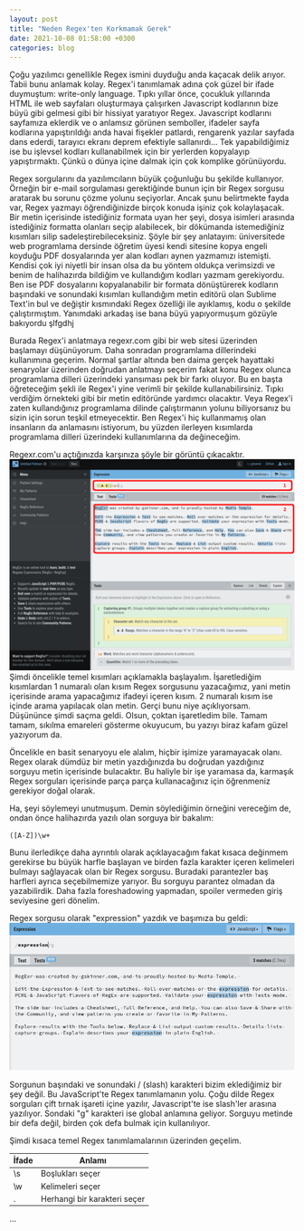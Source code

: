 ```yaml
---
layout: post
title: "Neden Regex'ten Korkmamak Gerek"
date: 2021-10-08 01:58:00 +0300
categories: blog
---
```

Çoğu yazılımcı genellikle Regex ismini duyduğu anda kaçacak delik arıyor. Tabii bunu anlamak kolay. Regex'i tanımlamak adına çok güzel bir ifade duymuştum: write-only language. Tıpkı yıllar önce, çocukluk yıllarında HTML ile web sayfaları oluşturmaya çalışırken Javascript kodlarının bize büyü gibi gelmesi gibi bir hissiyat yaratıyor Regex. Javascript kodlarını sayfamıza eklerdik ve o anlamsız görünen semboller, ifadeler sayfa kodlarına yapıştırıldığı anda havai fişekler patlardı, rengarenk yazılar sayfada dans ederdi, tarayıcı ekranı deprem efektiyle sallanırdı... Tek yapabildiğimiz ise bu işlevsel kodları kullanabilmek için bir yerlerden kopyalayıp yapıştırmaktı. Çünkü o dünya içine dalmak için çok komplike görünüyordu.

Regex sorgularını da yazılımcıların büyük çoğunluğu bu şekilde kullanıyor. Örneğin bir e-mail sorgulaması gerektiğinde bunun için bir Regex sorgusu aratarak bu sorunu çözme yolunu seçiyorlar. Ancak şunu belirtmekte fayda var, Regex yazmayı öğrendiğinizde birçok konuda işiniz çok kolaylaşacak. Bir metin içerisinde istediğiniz formata uyan her şeyi, dosya isimleri arasında istediğiniz formatta olanları seçip alabilecek, bir dökümanda istemediğiniz kısımları silip sadeleştirebileceksiniz. Şöyle bir şey anlatayım: üniversitede web programlama dersinde öğretim üyesi kendi sitesine kopya engeli koyduğu PDF dosyalarında yer alan kodları aynen yazmamızı istemişti. Kendisi çok iyi niyetli bir insan olsa da bu yöntem oldukça verimsizdi ve benim de halihazırda bildiğim ve kullandığım kodları yazmam gerekiyordu. Ben ise PDF dosyalarını kopyalanabilir bir formata dönüştürerek kodların başındaki ve sonundaki kısımları kullandığım metin editörü olan Sublime Text'in bul ve değiştir kısmındaki Regex özelliği ile ayıklamış, kodu o şekilde çalıştırmıştım. Yanımdaki arkadaş ise bana büyü yapıyormuşum gözüyle bakıyordu şlfgdhj

Burada Regex'i anlatmaya regexr.com gibi bir web sitesi üzerinden başlamayı düşünüyorum. Daha sonradan programlama dillerindeki kullanımına geçerim. Normal şartlar altında ben daima gerçek hayattaki senaryolar üzerinden doğrudan anlatmayı seçerim fakat konu Regex olunca programlama dilleri üzerindeki yansıması pek bir farkı oluyor. Bu en başta öğreteceğim şekli ile Regex'i yine verimli bir şekilde kullanabilirsiniz. Tıpkı verdiğim örnekteki gibi bir metin editöründe yardımcı olacaktır. Veya Regex'i zaten kullandığınız programlama dilinde çalıştırmanın yolunu biliyorsanız bu sizin için sorun teşkil etmeyecektir. Ben Regex'i hiç kullanmamış olan insanların da anlamasını istiyorum, bu yüzden ilerleyen kısımlarda programlama dilleri üzerindeki kullanımlarına da değineceğim.

Regexr.com'u açtığınızda karşınıza şöyle bir görüntü çıkacaktır.
![Regexr.com'un görüntüsü](/images/blog/regex/regex-1.png)
Şimdi öncelikle temel kısımları açıklamakla başlayalım. İşaretlediğim kısımlardan 1 numaralı olan kısım Regex sorgusunu yazacağımız, yani metin içerisinde arama yapacağımız ifadeyi içeren kısım. 2 numaralı kısım ise içinde arama yapılacak olan metin. Gerçi bunu niye açıklıyorsam. Düşününce şimdi saçma geldi. Olsun, çoktan işaretledim bile. Tamam tamam, sıkılma emareleri gösterme okuyucum, bu yazıyı biraz kafam güzel yazıyorum da.

Öncelikle en basit senaryoyu ele alalım, hiçbir işimize yaramayacak olanı. Regex olarak dümdüz bir metin yazdığınızda bu doğrudan yazdığınız sorguyu metin içerisinde bulacaktır. Bu haliyle bir işe yaramasa da, karmaşık Regex sorguları içerisinde parça parça kullanacağınız için öğrenmeniz gerekiyor doğal olarak.

Ha, şeyi söylemeyi unutmuşum. Demin söylediğimin örneğini vereceğim de, ondan önce halihazırda yazılı olan sorguya bir bakalım:
```
([A-Z])\w+
```
Bunu ilerledikçe daha ayrıntılı olarak açıklayacağım fakat kısaca değinmem gerekirse bu büyük harfle başlayan ve birden fazla karakter içeren kelimeleri bulmayı sağlayacak olan bir Regex sorgusu. Buradaki parantezler baş harfleri ayrıca seçebilmemize yarıyor. Bu sorguyu parantez olmadan da yazabilirdik. Daha fazla foreshadowing yapmadan, spoiler vermeden giriş seviyesine geri dönelim.

Regex sorgusu olarak "expression" yazdık ve başımıza bu geldi:
![Regexr.com'un görüntüsü](/images/blog/regex/regex-2.png)

Sorgunun başındaki ve sonundaki / (slash) karakteri bizim eklediğimiz bir şey değil. Bu JavaScript'te Regex tanımlamanın yolu. Çoğu dilde Regex sorguları çift tırnak işareti içine yazılır, Javascript'te ise slash'ler arasına yazılıyor. Sondaki "g" karakteri ise global anlamına geliyor. Sorguyu metinde bir defa değil, birden çok defa bulmak için kullanılıyor. 

Şimdi kısaca temel Regex tanımlamalarının üzerinden geçelim. 


| İfade | Anlamı                       |
|-------|------------------------------|
| \s    | Boşlukları seçer             |
| \w    | Kelimeleri seçer             |
| .     | Herhangi bir karakteri seçer |
...